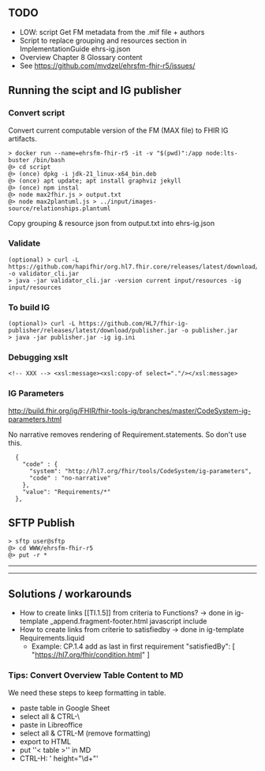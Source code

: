 ## TODO

* LOW: script Get FM metadata from the .mif file + authors
* Script to replace grouping and resources section in ImplementationGuide ehrs-ig.json
* Overview Chapter 8 Glossary content
* See https://github.com/mvdzel/ehrsfm-fhir-r5/issues/

## Running the scipt and IG publisher

### Convert script

Convert current computable version of the FM (MAX file) to FHIR IG artifacts.
```
> docker run --name=ehrsfm-fhir-r5 -it -v "$(pwd)":/app node:lts-buster /bin/bash
@> cd script
@> (once) dpkg -i jdk-21_linux-x64_bin.deb
@> (once) apt update; apt install graphviz jekyll
@> (once) npm instal
@> node max2fhir.js > output.txt
@> node max2plantuml.js > ../input/images-source/relationships.plantuml 
```
Copy grouping & resource json from output.txt into ehrs-ig.json

### Validate
```
(optional) > curl -L https://github.com/hapifhir/org.hl7.fhir.core/releases/latest/download/validator_cli.jar -o validator_cli.jar
> java -jar validator_cli.jar -version current input/resources -ig input/resources
```

### To build IG
```
(optional)> curl -L https://github.com/HL7/fhir-ig-publisher/releases/latest/download/publisher.jar -o publisher.jar
> java -jar publisher.jar -ig ig.ini
```

### Debugging xslt

```<!-- XXX --> <xsl:message><xsl:copy-of select="."/></xsl:message>```

### IG Parameters

http://build.fhir.org/ig/FHIR/fhir-tools-ig/branches/master/CodeSystem-ig-parameters.html

No narrative removes rendering of Requirement.statements. So don't use this.
```
  {
    "code" : {
      "system": "http://hl7.org/fhir/tools/CodeSystem/ig-parameters",
      "code" : "no-narrative"
    },
    "value": "Requirements/*"
  },
```

## SFTP Publish
```
> sftp user@sftp
@> cd WWW/ehrsfm-fhir-r5
@> put -r *
```

--------------------
--------------------

## Solutions / workarounds

* How to create links [[TI.1.5]] from criteria to Functions? -> done in ig-template _append.fragment-footer.html javascript include
* How to create links from criterie to satisfiedby -> done in ig-template Requirements.liquid
  * Example: CP.1.4 add as last in first requirement
        "satisfiedBy": [ "https://hl7.org/fhir/condition.html" ]

### Tips: Convert Overview Table Content to MD

We need these steps to keep formatting in table.

* paste table in Google Sheet
* select all & CTRL-\
* paste in Libreoffice
* select all & CTRL-M (remove formatting)
* export to HTML
* put ''< table >'' in MD
* CTRL-H: ' height="\d+"'